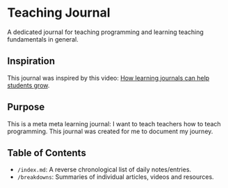 # Teaching Journal
A dedicated journal for teaching programming and learning teaching fundamentals in general.

## Inspiration
This journal was inspired by this video: [How learning journals can help students grow](breakdowns/how-learning-journals-can-help-students-grow.md).

## Purpose
This is a meta meta learning journal: I want to teach teachers how to teach programming. This journal was created for me to document my journey.

## Table of Contents
- `/index.md`: A reverse chronological list of daily notes/entries.
- `/breakdowns`: Summaries of individual articles, videos and resources.